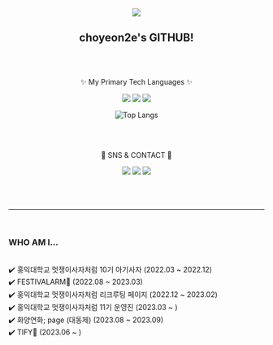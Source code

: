 <div align=center>
<img src="https://capsule-render.vercel.app/api?type=transparent&height=220&section=header&text=🍀&animation=fadeIn&fontSize=150" />
</div>
<div align=center>
  <h2> choyeon2e's GITHUB! </h2>
  <br/><br/>
  <p>✨ My Primary Tech Languages ✨</p>
</div>
<div align=center>
  <img src="https://img.shields.io/badge/React-61DAFB?style=flat&logo=React&logoColor=white"/>
  <img src="https://img.shields.io/badge/Typescript-3178C6?style=flat&logo=Typescript&logoColor=white"/>
  <img src="https://img.shields.io/badge/Javascript-F7DF1E?style=flat&logo=Javascript&logoColor=white"/>
</div>
<div align=center>
  
 ![Top Langs](https://github-readme-stats.vercel.app/api/top-langs/?username=anuraghazra&layout=compact)
</div>
<br/><br/>
<div align=center>
  <p>💠 SNS & CONTACT 💠</p>
</div>
<div align=center>
  <img src="https://img.shields.io/badge/keep_cy-E4405F?style=flat&logo=Instagram&logoColor=white"/>
  <img src="https://img.shields.io/badge/ace1428hee-EA4335?style=flat&logo=Gmail&logoColor=white"/>
  <img src="https://img.shields.io/badge/choyeon2e-20C997?style=flat&logo=Velog&logoColor=white"/>
</div>
<br/><br/><br/><hr/><br/>
<div >
  <h3>WHO AM I... </h3>
  <br/>
    ✔️ 홍익대학교 멋쟁이사자처럼 10기 아기사자 (2022.03 ~ 2022.12) <br/>
    ✔️ FESTIVALARM🎪 (2022.08 ~ 2023.03) <br/>
    ✔️ 홍익대학교 멋쟁이사자처럼 리크루팅 페이지 (2022.12 ~ 2023.02) <br/>
    ✔️ 홍익대학교 멋쟁이사자처럼 11기 운영진 (2023.03 ~ ) <br/>
    ✔️ 화양연화; page (대동제) (2023.08 ~ 2023.09) <br/>
    ✔️ TIFY🎁 (2023.06 ~ ) <br/>
</div>
